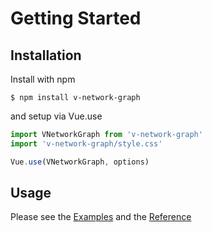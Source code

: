 # Getting Started

## Installation

Install with npm

```
$ npm install v-network-graph
```

and setup via Vue.use

```JavaScript
import VNetworkGraph from 'v-network-graph'
import 'v-network-graph/style.css'

Vue.use(VNetworkGraph, options)
```

## Usage

Please see the [Examples](./examples/) and the [Reference](./reference)

